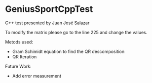 # GeniusSportCppTest

C++ test presented by Juan José Salazar

To modify the matrix please go to the line 225 and change the values.

Metods used:
- Gram Schimidt equation to find the QR descomposition
- QR Iteration

Future Work:
- Add error measurement
